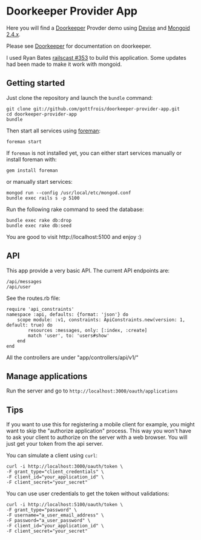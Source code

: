 # Doorkeeper Provider App

Here you will find a [Doorkeeper](https://github.com/applicake/doorkeeper/) Provder demo using [Devise](https://github.com/plataformatec/devise/)
and [Mongoid 2.4.x](http://two.mongoid.org/).

Please see [Doorkeeper](https://github.com/applicake/doorkeeper/) for documentation on doorkeeper.

I used Ryan Bates [railscast #353](http://railscasts.com/episodes/353-oauth-with-doorkeeper) to
build this application. Some updates had been made to make it work with mongoid.

## Getting started

Just clone the repository and launch the `bundle` command:

    git clone git://github.com/gottfrois/doorkeeper-provider-app.git
    cd doorkeeper-provider-app
    bundle

Then start all services using [foreman](http://rubygems.org/gems/foreman):

    foreman start

If `foreman` is not installed yet, you can either start services manually or install foreman with:

    gem install foreman

or manually start services:

    mongod run --config /usr/local/etc/mongod.conf
    bundle exec rails s -p 5100

Run the following rake command to seed the database:

    bundle exec rake db:drop
    bundle exec rake db:seed

You are good to visit http://localhost:5100 and enjoy :)

## API

This app provide a very basic API. The current API endpoints are:

    /api/messages
    /api/user

See the routes.rb file:

    require 'api_constraints'
    namespace :api, defaults: {format: 'json'} do
        scope module: :v1, constraints: ApiConstraints.new(version: 1, default: true) do
            resources :messages, only: [:index, :create]
            match 'user', to: 'users#show'
        end
    end

All the controllers are under "app/controllers/api/v1/"

## Manage applications

Run the server and go to `http://localhost:3000/oauth/applications`

## Tips

If you want to use this for registering a mobile client for example, you might want
to skip the "authorize application" process. This way you won't have to ask your client
to authorize on the server with a web browser. You will just get your token from
the api server.

You can simulate a client using `curl`:

    curl -i http://localhost:3000/oauth/token \
    -F grant_type="client_credentials" \
    -F client_id="your_application_id" \
    -F client_secret="your_secret"

You can use user credentials to get the token without validations:

    curl -i http://localhost:5100/oauth/token \
    -F grant_type="password" \
    -F username="a_user_email_address" \
    -F password="a_user_password" \
    -F client_id="your_application_id" \
    -F client_secret="your_secret"
